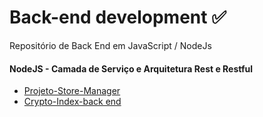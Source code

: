# Back-end development :white_check_mark:

Repositório de Back End em JavaScript / NodeJs

#### NodeJS - Camada de Serviço e Arquitetura Rest e Restful

- [Projeto-Store-Manager](https://github.com/JSouza27/Projeto-Store-Manager)
- [Crypto-Index-back end](https://github.com/JSouza27/crypto-index-back-end)
